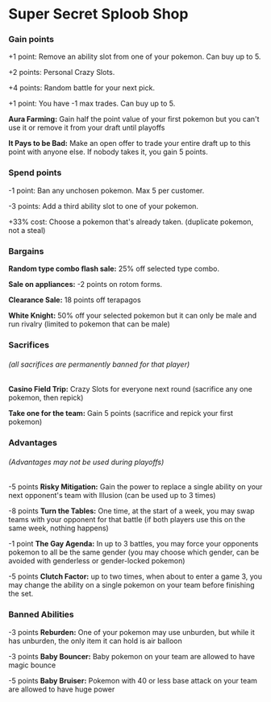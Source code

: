 # Super Secret Sploob Shop



### Gain points

+1 point: Remove an ability slot from one of your pokemon. Can buy up to 5.

+2 points: Personal Crazy Slots.

+4 points: Random battle for your next pick.

+1 point: You have -1 max trades. Can buy up to 5.

**Aura Farming:** Gain half the point value of your first pokemon but you can't use it or remove it from your draft until playoffs

**It Pays to be Bad:** Make an open offer to trade your entire draft up to this point with anyone else. If nobody takes it, you gain 5 points.



### Spend points

-1 point: Ban any unchosen pokemon. Max 5 per customer.

-3 points: Add a third ability slot to one of your pokemon.

+33% cost: Choose a pokemon that's already taken. (duplicate pokemon, not a steal)





### Bargains

**Random type combo flash sale:** 25% off selected type combo.

**Sale on appliances:** -2 points on rotom forms.

**Clearance Sale:** 18 points off terapagos

**White Knight:** 50% off your selected pokemon but it can only be male and run rivalry (limited to pokemon that can be male)





### Sacrifices

###### (all sacrifices are permanently banned for that player)

**Casino Field Trip:** Crazy Slots for everyone next round (sacrifice any one pokemon, then repick)

**Take one for the team:** Gain 5 points (sacrifice and repick your first pokemon)





### Advantages

###### (Advantages may not be used during playoffs)

-5 points **Risky Mitigation:** Gain the power to replace a single ability on your next opponent's team with Illusion (can be used up to 3 times)

-8 points **Turn the Tables:** One time, at the start of a week, you may swap teams with your opponent for that battle (if both players use this on the same week, nothing happens)

-1 point **The Gay Agenda:** In up to 3 battles, you may force your opponents pokemon to all be the same gender (you may choose which gender, can be avoided with genderless or gender-locked pokemon)

-5 points **Clutch Factor:** up to two times, when about to enter a game 3, you may change the ability on a single pokemon on your team before finishing the set.





### Banned Abilities

-3 points **Reburden:** One of your pokemon may use unburden, but while it has unburden, the only item it can hold is air balloon

-3 points **Baby Bouncer:** Baby pokemon on your team are allowed to have magic bounce

-5 points **Baby Bruiser:** Pokemon with 40 or less base attack on your team are allowed to have huge power

